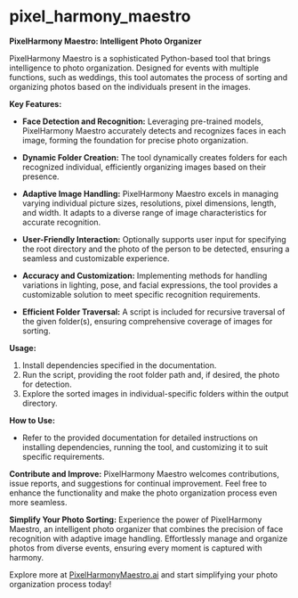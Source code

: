 # pixel_harmony_maestro

**PixelHarmony Maestro: Intelligent Photo Organizer**

PixelHarmony Maestro is a sophisticated Python-based tool that brings intelligence to photo organization. Designed for events with multiple functions, such as weddings, this tool automates the process of sorting and organizing photos based on the individuals present in the images.

**Key Features:**
- **Face Detection and Recognition:** Leveraging pre-trained models, PixelHarmony Maestro accurately detects and recognizes faces in each image, forming the foundation for precise photo organization.

- **Dynamic Folder Creation:** The tool dynamically creates folders for each recognized individual, efficiently organizing images based on their presence.

- **Adaptive Image Handling:** PixelHarmony Maestro excels in managing varying individual picture sizes, resolutions, pixel dimensions, length, and width. It adapts to a diverse range of image characteristics for accurate recognition.

- **User-Friendly Interaction:** Optionally supports user input for specifying the root directory and the photo of the person to be detected, ensuring a seamless and customizable experience.

- **Accuracy and Customization:** Implementing methods for handling variations in lighting, pose, and facial expressions, the tool provides a customizable solution to meet specific recognition requirements.

- **Efficient Folder Traversal:** A script is included for recursive traversal of the given folder(s), ensuring comprehensive coverage of images for sorting.

**Usage:**
1. Install dependencies specified in the documentation.
2. Run the script, providing the root folder path and, if desired, the photo for detection.
3. Explore the sorted images in individual-specific folders within the output directory.

**How to Use:**
- Refer to the provided documentation for detailed instructions on installing dependencies, running the tool, and customizing it to suit specific requirements.

**Contribute and Improve:**
PixelHarmony Maestro welcomes contributions, issue reports, and suggestions for continual improvement. Feel free to enhance the functionality and make the photo organization process even more seamless.

**Simplify Your Photo Sorting:**
Experience the power of PixelHarmony Maestro, an intelligent photo organizer that combines the precision of face recognition with adaptive image handling. Effortlessly manage and organize photos from diverse events, ensuring every moment is captured with harmony.

Explore more at [PixelHarmonyMaestro.ai](#) and start simplifying your photo organization process today!
